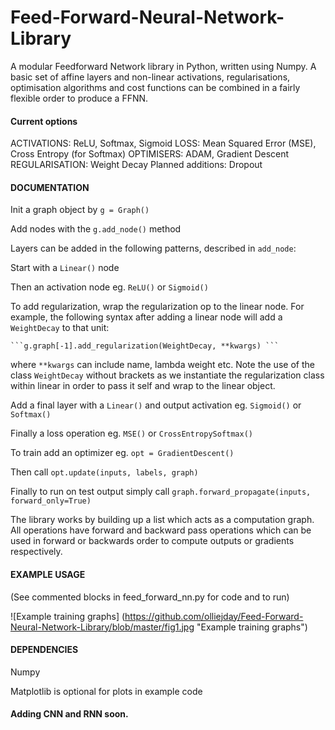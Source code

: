 # Feed-Forward-Neural-Network-Library

A modular Feedforward Network library in Python, written using Numpy. A basic set of affine layers and non-linear activations, regularisations, optimisation algorithms and cost functions can be combined in a fairly flexible order to produce a FFNN.

#### Current options

ACTIVATIONS: ReLU, Softmax, Sigmoid
LOSS: Mean Squared Error (MSE), Cross Entropy (for Softmax)
OPTIMISERS: ADAM, Gradient Descent
REGULARISATION: Weight Decay
Planned additions: Dropout

#### DOCUMENTATION

Init a graph object by ```g = Graph()```

Add nodes with the ```g.add_node()``` method

Layers can be added in the following patterns, described in ```add_node```:

Start with a ```Linear()``` node

Then an activation node eg. ```ReLU()``` or ```Sigmoid()```


To add regularization, wrap the regularization op to the linear node. For example, the following syntax after adding a linear node will add a ```WeightDecay``` to that unit:
	
	```g.graph[-1].add_regularization(WeightDecay, **kwargs) ```

where ```**kwargs``` can include name, lambda weight etc. Note the use of the class ```WeightDecay``` without brackets as we instantiate the regularization class within linear in order to pass it self and wrap to the linear object.

Add a final layer with a ```Linear()``` and output activation eg. ```Sigmoid()``` or ```Softmax()```

Finally a loss operation eg. ```MSE()``` or ```CrossEntropySoftmax()```

To train add an optimizer eg. ```opt = GradientDescent()```

Then call ```opt.update(inputs, labels, graph)```

Finally to run on test output simply call ```graph.forward_propagate(inputs, forward_only=True)```


The library works by building up a list which acts as a computation graph. All operations have forward and backward pass operations which can be used in forward or backwards order to compute outputs or gradients respectively.

#### EXAMPLE USAGE

(See commented blocks in feed_forward_nn.py for code and to run)

![Example training graphs] (https://github.com/olliejday/Feed-Forward-Neural-Network-Library/blob/master/fig1.jpg "Example training graphs")

#### DEPENDENCIES
Numpy

Matplotlib is optional for plots in example code

#### Adding CNN and RNN soon. 

